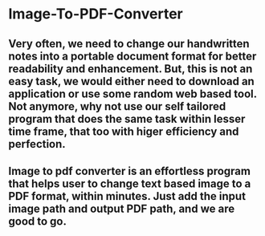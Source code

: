 # Image-To-PDF-Converter
## Very often, we need to change our handwritten notes into a portable document format for better readability and enhancement. But, this is not an easy task, we would either need to download an application or use some random web based tool. Not anymore, why not use our self tailored program that does the same task within lesser time frame, that too with higer efficiency and perfection.
## Image to pdf converter is an effortless program that helps user to change text based image to a PDF format, within minutes. Just add the input image path and output PDF path, and we are good to go.
